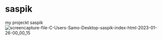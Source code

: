 # saspik
my projeckt saspik
![screencapture-file-C-Users-Samo-Desktop-saspik-index-html-2023-01-26-00_00_15](https://user-images.githubusercontent.com/121224893/214711537-ee87d17d-adfc-4eea-a61a-7c66410b30d4.png)
